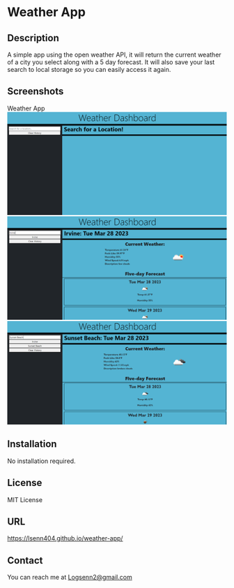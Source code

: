 # Weather App

## Description
A simple app using the open weather API, it will return the current weather of a city you select along with a 5 day forecast. It will also save your last search to local storage so you can easily access it again.

## Screenshots
Weather App
![Snapshot 1](./assets/Weather-Snapshot-3.PNG)
![Snapshot 2](./assets/Weather-Snapshot-1.PNG)
![Snapshot 3](./assets/Weather-Snapshot-2.PNG)



## Installation
No installation required.

## License
MIT License

## URL
https://lsenn404.github.io/weather-app/

## Contact
You can reach me at Logsenn2@gmail.com
